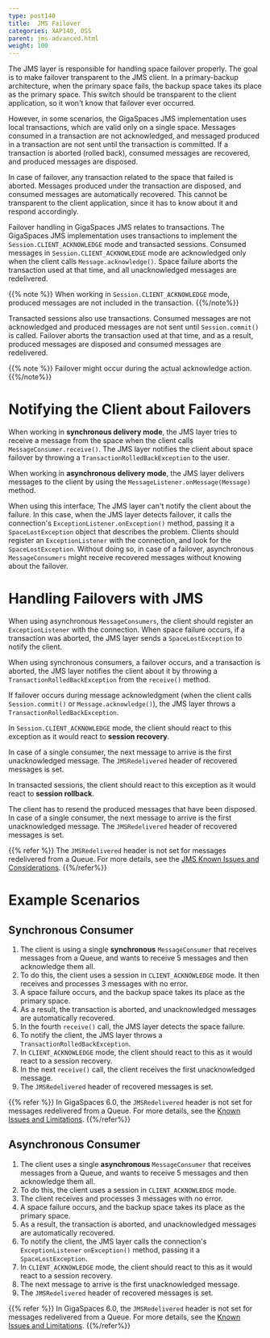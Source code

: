 ```yaml
---
type: post140
title:  JMS Failover
categories: XAP140, OSS
parent: jms-advanced.html
weight: 100
---
```




The JMS layer is responsible for handling space failover properly. The goal is to make failover transparent to the JMS client. In a primary-backup architecture, when the primary space fails, the backup space takes its place as the primary space. This switch should be transparent to the client application, so it won't know that failover ever occurred.

However, in some scenarios, the GigaSpaces JMS implementation uses local transactions, which are valid only on a single space. Messages consumed in a transaction are not acknowledged, and messaged produced in a transaction are not sent until the transaction is committed. If a transaction is aborted (rolled back), consumed messages are recovered, and produced messages are disposed.

In case of failover, any transaction related to the space that failed is aborted. Messages produced under the transaction are disposed, and consumed messages are automatically recovered. This cannot be transparent to the client application, since it has to know about it and respond accordingly.

Failover handling in GigaSpaces JMS relates to transactions. The GigaSpaces JMS implementation uses transactions to implement the `Session.CLIENT_ACKNOWLEDGE` mode and transacted sessions. Consumed messages in `Session.CLIENT_ACKNOWLEDGE` mode are acknowledged only when the client calls `Message.acknowledge()`. Space failure aborts the transaction used at that time, and all unacknowledged messages are redelivered.

{{% note %}}
When working in `Session.CLIENT_ACKNOWLEDGE` mode, produced messages are not included in the transaction.
{{%/note%}}

Transacted sessions also use transactions. Consumed messages are not acknowledged and produced messages are not sent until `Session.commit()` is called. Failover aborts the transaction used at that time, and as a result, produced messages are disposed and consumed messages are redelivered.

{{% note %}}
Failover might occur during the actual acknowledge action.
{{%/note%}}

# Notifying the Client about Failovers

When working in **synchronous delivery mode**, the JMS layer tries to receive a message from the space when the client calls `MessageConsumer.receive()`. The JMS layer notifies the client about space failover by throwing a `TransactionRolledBackException` to the user.

When working in **asynchronous delivery mode**, the JMS layer delivers messages to the client by using the `MessageListener.onMessage(Message)` method.

When using this interface, The JMS layer can't notify the client about the failure. In this case, when the JMS layer detects failover, it calls the connection's `ExceptionListener.onException()` method, passing it a `SpaceLostException` object that describes the problem. Clients should register an `ExceptionListener` with the connection, and look for the `SpaceLostException`. Without doing so, in case of a failover, asynchronous `MessageConsumers` might receive recovered messages without knowing about the failover.

# Handling Failovers with JMS

When using asynchronous `MessageConsumers`, the client should register an `ExceptionListener` with the connection. When space failure occurs, if a transaction was aborted, the JMS layer sends a `SpaceLostException` to notify the client.

When using synchronous consumers, a failover occurs, and a transaction is aborted, the JMS layer notifies the client about it by throwing a `TransactionRolledBackException` from the `receive()` method.

If failover occurs during message acknowledgment (when the client calls `Session.commit()` or `Message.acknowledge()`), the JMS layer throws a `TransactionRolledBackException`.

In `Session.CLIENT_ACKNOWLEDGE` mode, the client should react to this exception as it would react to **session recovery**.

In case of a single consumer, the next message to arrive is the first unacknowledged message. The `JMSRedelivered` header of recovered messages is set.

In transacted sessions, the client should react to this exception as it would react to **session rollback**.

The client has to resend the produced messages that have been disposed. In case of a single consumer, the next message to arrive is the first unacknowledged message. The `JMSRedelivered` header of recovered messages is set.

{{% refer %}}
The `JMSRedelivered` header is not set for messages redelivered from a Queue. For more details, see the [JMS Known Issues and Considerations](./jms-known-issues-and-considerations.html).
{{%/refer%}}

# Example Scenarios


## Synchronous Consumer

1. The client is using a single **synchronous** `MessageConsumer` that receives messages from a Queue, and wants to receive 5 messages and then acknowledge them all.
1. To do this, the client uses a session in `CLIENT_ACKNOWLEDGE` mode. It then receives and processes 3 messages with no error.
1. A space failure occurs, and the backup space takes its place as the primary space.
1. As a result, the transaction is aborted, and unacknowledged messages are automatically recovered.
1. In the fourth `receive()` call, the JMS layer detects the space failure.
1. To notify the client, the JMS layer throws a `TransactionRolledBackException`.
1. In `CLIENT_ACKNOWLEDGE` mode, the client should react to this as it would react to a session recovery.
1. In the next `receive()` call, the client receives the first unacknowledged message.
1. The `JMSRedelivered` header of recovered messages is set.

{{% refer %}}
In GigaSpaces 6.0, the `JMSRedelivered` header is not set for messages redelivered from a Queue. For more details, see the [Known Issues and Limitations](./jms-known-issues-and-considerations.html).
{{%/refer%}}

## Asynchronous Consumer

1. The client uses a single **asynchronous** `MessageConsumer` that receives messages from a Queue, and wants to receive 5 messages and then acknowledge them all.
1. To do this, the client uses a session in `CLIENT_ACKNOWLEDGE` mode.
1. The client receives and processes 3 messages with no error.
1. A space failure occurs, and the backup space takes its place as the primary space.
1. As a result, the transaction is aborted, and unacknowledged messages are automatically recovered.
1. To notify the client, the JMS layer calls the connection's `ExceptionListener` `onException()` method, passing it a `SpaceLostException`.
1. In `CLIENT_ACKNOWLEDGE` mode, the client should react to this as it would react to a session recovery.
1. The next message to arrive is the first unacknowledged message.
1. The `JMSRedelivered` header of recovered messages is set.


{{% refer %}}
In GigaSpaces 6.0, the `JMSRedelivered` header is not set for messages redelivered from a Queue. For more details, see the [Known Issues and Limitations](./jms-known-issues-and-considerations.html).
{{%/refer%}}
